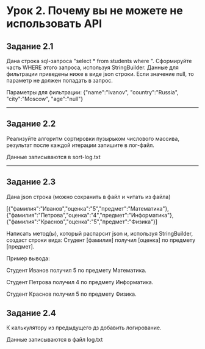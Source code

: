 Урок 2. Почему вы не можете не использовать API
=========================================

## Задание 2.1
Дана строка sql-запроса "select * from students where ". Сформируйте часть WHERE этого запроса, используя StringBuilder. Данные для фильтрации приведены ниже в виде json строки.
Если значение null, то параметр не должен попадать в запрос.

Параметры для фильтрации: {"name":"Ivanov", "country":"Russia", "city":"Moscow", "age":"null"}
____

## Задание 2.2
Реализуйте алгоритм сортировки пузырьком числового массива, результат после каждой итерации запишите в лог-файл.

Данные записываются в sort-log.txt
____

## Задание 2.3
Дана json строка (можно сохранить в файл и читать из файла)

[{"фамилия":"Иванов","оценка":"5","предмет":"Математика"},{"фамилия":"Петрова","оценка":"4","предмет":"Информатика"},{"фамилия":"Краснов","оценка":"5","предмет":"Физика"}]

Написать метод(ы), который распарсит json и, используя StringBuilder, создаст строки вида: Студент [фамилия] получил [оценка] по предмету [предмет].

Пример вывода:

Студент Иванов получил 5 по предмету Математика.

Студент Петрова получил 4 по предмету Информатика.

Студент Краснов получил 5 по предмету Физика.

## Задание 2.4
К калькулятору из предыдущего дз добавить логирование.

Данные записываются в файл log.txt